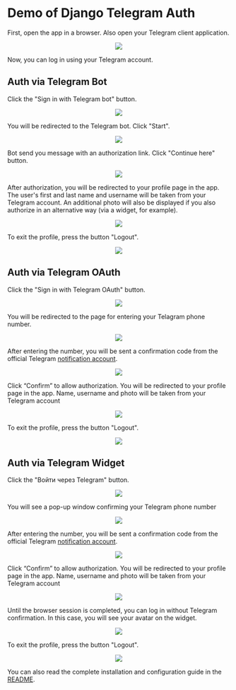 # Demo of Django Telegram Auth

First, open the app in a browser. Also open your Telegram client application.

<div align="center"><img src="img02.png"></div>


Now, you can log in using your Telegram account.

## Auth via Telegram Bot

Click the "Sign in with Telegram bot" button.

<div align="center"><img src="img13.png"></div>

You will be redirected to the Telegram bot. Click "Start".

<div align="center"><img src="img03.png"></div>

Bot send you message with an authorization link. Click "Continue here" button.

<div align="center"><img src="img14.png"></div>

After authorization, you will be redirected to your profile page in the app. The user's first and last name and username will be taken from your Telegram account. An additional photo will also be displayed if you also authorize in an alternative way (via a widget, for example).


<div align="center"><img src="img04.png"></div>

To exit the profile, press the button "Logout".

<div align="center"><img src="img15.png"></div>

## Auth via Telegram OAuth

Click the "Sign in with Telegram OAuth" button.

<div align="center"><img src="img16.png"></div>

You will be redirected to the page for entering your Telagram phone number.

<div align="center"><img src="img05.png"></div>

After entering the number, you will be sent a confirmation code from the official Telegram [notification account](https://t.me/TelegramSupport).

<div align="center"><img src="img06.png"></div>

Click “Confirm” to allow authorization. You will be redirected to your profile page in the app. Name, username and photo will be taken from your Telegram account

<div align="center"><img src="img07.png"></div>

To exit the profile, press the button "Logout".

<div align="center"><img src="img15.png"></div>

## Auth via Telegram Widget

Click the "Войти через Telegram" button.

<div align="center"><img src="img12.png"></div>

You will see a pop-up window confirming your Telegram phone number

<div align="center"><img src="img08.png"></div>

After entering the number, you will be sent a confirmation code from the official Telegram [notification account](https://t.me/TelegramSupport).

<div align="center"><img src="img09.png"></div>

Click “Confirm” to allow authorization. You will be redirected to your profile page in the app. Name, username and photo will be taken from your Telegram account

<div align="center"><img src="img10.png"></div>

Until the browser session is completed, you can log in without Telegram confirmation. In this case, you will see your avatar on the widget.

<div align="center"><img src="img11.png"></div>

To exit the profile, press the button "Logout".

<div align="center"><img src="img15.png"></div>

You can also read the complete installation and configuration guide in the [README](../README.md).